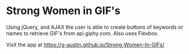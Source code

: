 # Strong Women in GIF's

Using jQuery, and AJAX the user is able to create buttons of keywords or names to retrieve GIF's from api.giphy.com. Also uses Flexbox.

Visit the app at https://g-austin.github.io/Strong-Women-In-GIFs/
